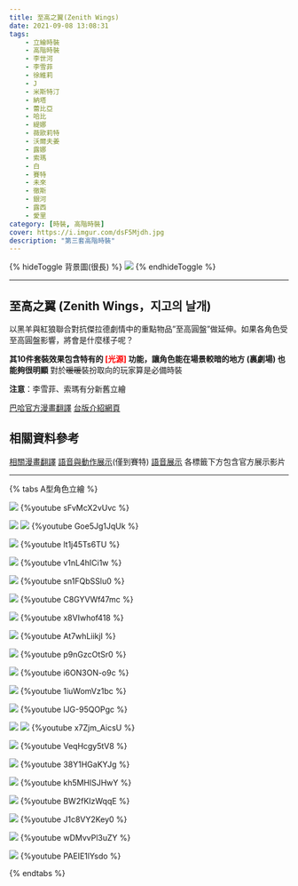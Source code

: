 ```yaml
---
title: 至高之翼(Zenith Wings)
date: 2021-09-08 13:08:31
tags:
    - 立繪時裝
    - 高階時裝
    - 李世河
    - 李雪菲
    - 徐維莉
    - J
    - 米斯特汀
    - 納塔
    - 蕾比亞
    - 哈比
    - 緹娜
    - 薇歐莉特
    - 沃爾夫姜
    - 露娜
    - 索瑪
    - 白
    - 賽特
    - 未來
    - 徹斯
    - 銀河
    - 露西
    - 愛里
category: [時裝, 高階時裝]
cover: https://i.imgur.com/dsF5Mjdh.jpg
description: "第三套高階時裝"
---
```

{% hideToggle 背景圖(很長) %}
![](/img/archive_illust/zw_bg.jpg)
{% endhideToggle %}

---
## 至高之翼 (Zenith Wings，지고의 날개)
以黑羊與紅狼聯合對抗傑拉德劇情中的重點物品”至高圓盤”做延伸。如果各角色受至高圓盤影響，將會是什麼樣子呢？

**其10件套裝效果包含特有的 <font color=red>[光源]</font> 功能，讓角色能在場景較暗的地方 (裏劇場) 也能夠很明顯**
對於~~暖暖~~裝扮取向的玩家算是必備時裝

**注意**：李雪菲、索瑪有分新舊立繪

[巴哈官方漫畫翻譯](https://forum.gamer.com.tw/C.php?bsn=23655&snA=7254&tnum=2)
[台版介紹網頁](https://landing.mangot5.com/template/closers/event/180709_update/index.html)

## 相關資料參考

[相關漫畫翻譯](https://forum.gamer.com.tw/C.php?bsn=23655&snA=7254)
[語音與動作展示](https://www.youtube.com/playlist?list=PLRQzOnUOAvn-hwz33t2GkoGbfTQp-Ry57)(僅到賽特)
[語音展示](https://www.youtube.com/playlist?list=PLuZgoltyKSaQZZjpzhKCjHJnrS9tdTdxM)
各標籤下方包含官方展示影片

---

{% tabs A型角色立繪 %}

<!-- tab 李世河(Seha)-->
[![](https://i.imgur.com/GPUFxGyh.jpg)](https://i.imgur.com/GPUFxGy.jpg)
{%youtube sFvMcX2vUvc %}
<!-- endtab -->
<!-- tab 李雪菲(Seulbi)-->
[![](https://i.imgur.com/XbIDhvMh.jpg)](https://i.imgur.com/XbIDhvM.jpg)
![](/img/archive_illust/ZWillust_old_Seulbi.png)
{%youtube Goe5Jg1JqUk %}
<!-- endtab -->
<!-- tab 徐維莉(Yuri)-->
[![](https://i.imgur.com/HZDaup7h.jpg)](https://i.imgur.com/HZDaup7.jpg)
{%youtube lt1j45Ts6TU %}
<!-- endtab -->
<!-- tab J-->
[![](https://i.imgur.com/OtJbyZVh.jpg)](https://i.imgur.com/OtJbyZV.jpg)
{%youtube v1nL4hICi1w %}
<!-- endtab -->
<!-- tab 米斯特汀(Tein)-->
[![](https://i.imgur.com/OdUy96Ph.jpg)](https://i.imgur.com/OdUy96P.jpg)
{%youtube sn1FQbSSlu0 %}
<!-- endtab -->
<!-- tab 納塔(Nata)-->
[![](https://i.imgur.com/bcE5BN0h.jpg)](https://i.imgur.com/bcE5BN0.jpg)
{%youtube C8GYVWf47mc %}
<!-- endtab -->
<!-- tab 蕾比雅(Levia)-->
[![](https://i.imgur.com/Cxjcw2ch.jpg)](https://i.imgur.com/Cxjcw2c.jpg)
{%youtube x8VIwhof418 %}
<!-- endtab -->
<!-- tab 哈比(Harpy)-->
[![](https://i.imgur.com/aiqjKZlh.jpg)](https://i.imgur.com/aiqjKZl.jpg)
{%youtube At7whLiikjI %}
<!-- endtab -->
<!-- tab 緹娜(Tina)-->
[![](https://i.imgur.com/PEUmkoPh.jpg)](https://i.imgur.com/PEUmkoP.jpg)
{%youtube p9nGzcOtSr0 %}
<!-- endtab -->
<!-- tab 薇歐莉特(Violet)-->
[![](https://i.imgur.com/6sliBsfh.jpg)](https://i.imgur.com/6sliBsf.jpg)
{%youtube i6ON3ON-o9c %}
<!-- endtab -->
<!-- tab 沃爾夫姜(Wolfgang)-->
[![](https://i.imgur.com/1HBynJ4h.jpg)](https://i.imgur.com/1HBynJ4.jpg)
{%youtube 1iuWomVz1bc %}
<!-- endtab -->
<!-- tab 露娜(Luna)-->
[![](https://i.imgur.com/STEMWJ6h.jpg)](https://i.imgur.com/STEMWJ6.jpg)
{%youtube lJG-95QOPgc %}
<!-- endtab -->
<!-- tab 索瑪(Soma)-->
[![](https://i.imgur.com/pJ0yX3vh.jpg)](https://i.imgur.com/pJ0yX3v.jpg)
![](/img/archive_illust/ZWillust_old_Soma.png)
{%youtube x7Zjm_AicsU %}
<!-- endtab -->
<!-- tab 白(Bai)-->
[![](https://i.imgur.com/mERhXy9h.jpg)](https://i.imgur.com/mERhXy9.jpg)
{%youtube VeqHcgy5tV8 %}
<!-- endtab -->
<!-- tab 賽特(Seth)-->
[![](https://i.imgur.com/sCUzQxnh.jpg)](https://i.imgur.com/sCUzQxn.jpg)
{%youtube 38Y1HGaKYJg %}
<!-- endtab -->
<!-- tab 未來(Mirae)-->
[![](https://i.imgur.com/0mNk0Q7h.jpg)](https://i.imgur.com/0mNk0Q7.jpg)
{%youtube kh5MHlSJHwY %}
<!-- endtab -->
<!-- tab 徹斯(Chulsoo)-->
[![](https://i.imgur.com/VE4zBuSh.jpg)](https://i.imgur.com/VE4zBuS.jpg)
{%youtube BW2fKIzWqqE %}
<!-- endtab -->
<!-- tab 銀河(Eunha)-->
[![](https://i.imgur.com/ZXP4yeih.jpg)](https://i.imgur.com/ZXP4yei.jpg)
{%youtube J1c8VY2Key0 %}
<!-- endtab -->
<!-- tab 露西(Lucy)-->
[![](https://i.imgur.com/ZjA3xTbh.jpg)](https://i.imgur.com/ZjA3xTb.jpg)
{%youtube wDMvvPl3uZY %}
<!-- endtab -->
<!-- tab 愛里(Aeri)-->
[![](https://i.imgur.com/yabZMcah.jpg)](https://i.imgur.com/yabZMca.jpg)
{%youtube PAEIE1lYsdo %}
<!-- endtab -->
{% endtabs %}